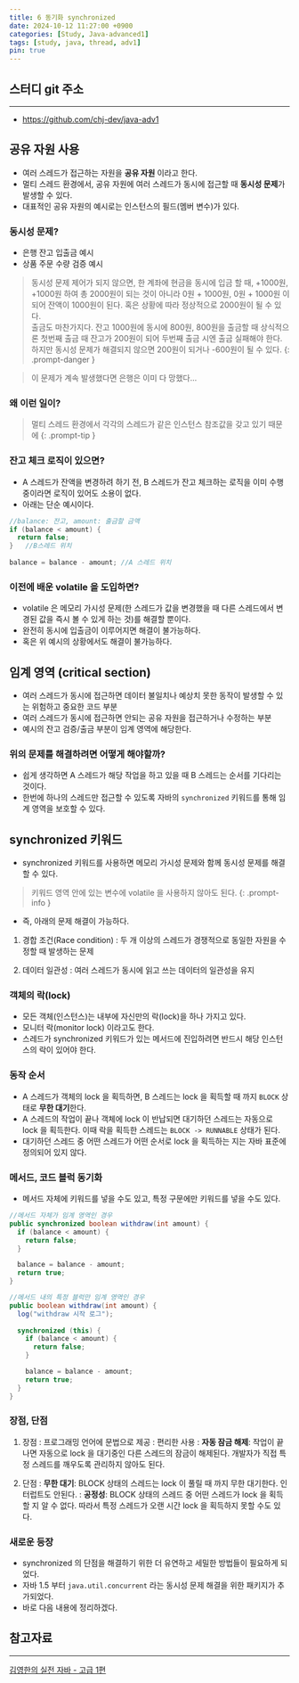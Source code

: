 ```yaml
---
title: 6 동기화 synchronized
date: 2024-10-12 11:27:00 +0900
categories: [Study, Java-advanced1]
tags: [study, java, thread, adv1]
pin: true
---
```


## 스터디 git 주소
<hr />

- <https://github.com/chj-dev/java-adv1>

## 공유 자원 사용

- 여러 스레드가 접근하는 자원을 **공유 자원** 이라고 한다.
- 멀티 스레드 환경에서, 공유 자원에 여러 스레드가 동시에 접근할 때 **동시성 문제**가 발생할 수 있다.
- 대표적인 공유 자원의 예시로는 인스턴스의 필드(멤버 변수)가 있다.

### 동시성 문제?

- 은행 잔고 입출금 예시
- 상품 주문 수량 검증 예시

> 동시성 문제 제어가 되지 않으면, 한 계좌에 현금을 동시에 입금 할 때, +1000원, +1000원 하여 총 2000원이 되는 것이 아니라
> 0원 + 1000원, 0원 + 1000원 이 되어 잔액이 1000원이 된다. 혹은 상황에 따라 정상적으로 2000원이 될 수 있다.   
> 출금도 마찬가지다. 잔고 1000원에 동시에 800원, 800원을 출금할 때 
> 상식적으론 첫번째 출금 때 잔고가 200원이 되어 두번째 출금 시엔 출금 실패해야 한다.
> 하지만 동시성 문제가 해결되지 않으면 200원이 되거나 -600원이 될 수 있다.
{: .prompt-danger }

> 이 문제가 계속 발생했다면 은행은 이미 다 망했다...

### 왜 이런 일이?

> 멀티 스레드 환경에서 각각의 스레드가 같은 인스턴스 참조값을 갖고 있기 때문에
{: .prompt-tip }

### 잔고 체크 로직이 있으면?

- A 스레드가 잔액을 변경하려 하기 전, B 스레드가 잔고 체크하는 로직을 이미 수행 중이라면 로직이 있어도 소용이 없다.
- 아래는 단순 예시이다.

```java
//balance: 잔고, amount: 출금할 금액
if (balance < amount) {
  return false;
}   //B스레드 위치
    
balance = balance - amount; //A 스레드 위치
```

### 이전에 배운 volatile 을 도입하면?

- volatile 은 메모리 가시성 문제(한 스레드가 값을 변경했을 때 다른 스레드에서 변경된 값을 즉시 볼 수 있게 하는 것)를 해결할 뿐이다.
- 완전히 동시에 입출금이 이루어지면 해결이 불가능하다.
- 혹은 위 예시의 상황에서도 해결이 불가능하다.


## 임계 영역 (critical section)

- 여러 스레드가 동시에 접근하면 데이터 불일치나 예상치 못한 동작이 발생할 수 있는 위험하고 중요한 코드 부분
- 여러 스레드가 동시에 접근하면 안되는 공유 자원을 접근하거나 수정하는 부분
- 예시의 잔고 검증/출금 부분이 임계 영역에 해당한다.

### 위의 문제를 해결하려면 어떻게 해야할까?

- 쉽게 생각하면 A 스레드가 해당 작업을 하고 있을 때 B 스레드는 순서를 기다리는 것이다.
- 한번에 하나의 스레드만 접근할 수 있도록 자바의 `synchronized` 키워드를 통해 임계 영역을 보호할 수 있다.


## synchronized 키워드

- synchronized 키워드를 사용하면 메모리 가시성 문제와 함께 동시성 문제를 해결할 수 있다.

> 키워드 영역 안에 있는 변수에 volatile 을 사용하지 않아도 된다.
> {: .prompt-info }

   
- 즉, 아래의 문제 해결이 가능하다.

1. 경합 조건(Race condition)
: 두 개 이상의 스레드가 경쟁적으로 동일한 자원을 수정할 때 발생하는 문제

2. 데이터 일관성
: 여러 스레드가 동시에 읽고 쓰는 데이터의 일관성을 유지

### 객체의 락(lock)

- 모든 객체(인스턴스)는 내부에 자신만의 락(lock)을 하나 가지고 있다.
- 모니터 락(monitor lock) 이라고도 한다.
- 스레드가 synchronized 키워드가 있는 메서드에 진입하려면 반드시 해당 인스턴스의 락이 있어야 한다.

### 동작 순서

- A 스레드가 객체의 lock 을 획득하면, B 스레드는 lock 을 획득할 때 까지 `BLOCK` 상태로 **무한 대기**한다.
- A 스레드의 작업이 끝나 객체에 lock 이 반납되면 대기하던 스레드는 자동으로 lock 을 획득한다. 이때 락을 획득한 스레드는 `BLOCK -> RUNNABLE` 상태가 된다.
- 대기하던 스레드 중 어떤 스레드가 어떤 순서로 lock 을 획득하는 지는 자바 표준에 정의되어 있지 않다.

### 메서드, 코드 블럭 동기화

- 메서드 자체에 키워드를 넣을 수도 있고, 특정 구문에만 키워드를 넣을 수도 있다.

```java
//메서드 자체가 임계 영역인 경우
public synchronized boolean withdraw(int amount) {
  if (balance < amount) {
    return false;
  }

  balance = balance - amount;
  return true;
}
```

```java
//메서드 내의 특정 블럭만 임계 영역인 경우
public boolean withdraw(int amount) {
  log("withdraw 시작 로그");
  
  synchronized (this) {
    if (balance < amount) {
      return false;
    }

    balance = balance - amount;
    return true;
  }
}
```

### 장점, 단점

1. 장점
: 프로그래밍 언어에 문법으로 제공
: 편리한 사용
: **자동 잠금 해제**: 작업이 끝나면 자동으로 lock 을 대기중인 다른 스레드의 잠금이 해제된다. 
개발자가 직접 특정 스레드를 깨우도록 관리하지 않아도 된다.

2. 단점
: **무한 대기**: BLOCK 상태의 스레드는 lock 이 풀릴 때 까지 무한 대기한다. 인터럽트도 안된다.
: **공정성**: BLOCK 상태의 스레드 중 어떤 스레드가 lock 을 획득할 지 알 수 없다. 
따라서 특정 스레드가 오랜 시간 lock 을 획득하지 못할 수도 있다.

### 새로운 등장

- synchronized 의 단점을 해결하기 위한 더 유연하고 세밀한 방법들이 필요하게 되었다.
- 자바 1.5 부터 `java.util.concurrent` 라는 동시성 문제 해결을 위한 패키지가 추가되었다.
- 바로 다음 내용에 정리하겠다.


## 참고자료
<hr />

[김영한의 실전 자바 - 고급 1편](https://www.inflearn.com/course/%EA%B9%80%EC%98%81%ED%95%9C%EC%9D%98-%EC%8B%A4%EC%A0%84-%EC%9E%90%EB%B0%94-%EA%B3%A0%EA%B8%89-1/dashboard)
